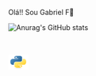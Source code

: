 Olá!! Sou Gabriel F🐣

![Anurag's GitHub stats](https://github-readme-stats.vercel.app/api?username=LTbirdyy&show=reviews,discussions_started,discussions_answered,prs_merged,prs_merged_percentage&&show_icons=true&theme=blue_navy)
##
<div style="display: inline_block"><br>
  <img align="center" alt="Rafa-Python" height="30" width="40" src="https://raw.githubusercontent.com/devicons/devicon/master/icons/python/python-original.svg">
</div>
